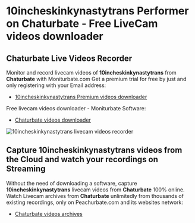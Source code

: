 # 10incheskinkynastytrans Performer on Chaturbate - Free LiveCam videos downloader

## Chaturbate Live Videos Recorder

Monitor and record livecam videos of **10incheskinkynastytrans** from **Chaturbate** with Moniturbate.com
Get a premium trial for free by just and only registering with your Email address:
* [10incheskinkynastytrans Premium videos downloader](https://moniturbate.com/request-demo-licence-key.html)

Free livecam videos downloader - Moniturbate Software:
* [Chaturbate videos downloader](https://moniturbate.com/moniturbate-download-software.html)

![10incheskinkynastytrans livecam videos recorder](https://peachurnet.com/templates/moniturbate-software.png)


## Capture 10incheskinkynastytrans videos from the Cloud and watch your recordings on Streaming

Without the need of downloading a software, capture **10incheskinkynastytrans** livecam videos from **Chaturbate** 100% online.
Watch Livecam archives from **Chaturbate** unlimitedly from thousands of existing recordings, only on Peachurbate.com and its websites network:
* [Chaturbate videos archives](https://peachurnet.com/)